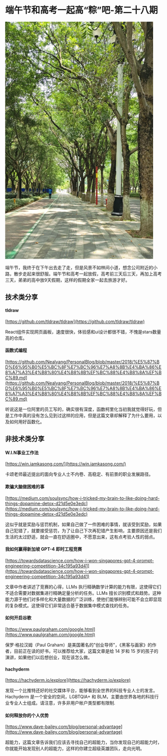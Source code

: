 # 端午节和高考一起高“粽”吧-第二十八期

![Snipaste_2024-06-10_21-37-10.png](../public/images/Snipaste_2024-06-10_21-37-10.png)

端午节，我终于在下午出去走了走，但是风景不如林间小道，想念公司附近的小路，散步走起来很舒服。端午节和高考一起放假，高考前三天后三天，再加上高考三天，弟弟的高中放9天假期，这样的假期全家一起去旅游才好。

## 技术类分享

#### tldraw

[https://github.com/tldraw/tldraw](https://github.com/tldraw/tldraw)

React组件实现网页画板，速度很快，体验感和ui设计都很不错，不愧是stars数量高的仓库。


#### 函数式编程

[https://github.com/Nealyang/PersonalBlog/blob/master/2018/%E5%87%BD%E6%95%B0%E5%BC%8F%E7%BC%96%E7%A8%8B%E4%BA%86%E8%A7%A3%E4%B8%80%E4%B8%8B%EF%BC%88%E4%B8%8A%EF%BC%89.md](https://github.com/Nealyang/PersonalBlog/blob/master/2018/%E5%87%BD%E6%95%B0%E5%BC%8F%E7%BC%96%E7%A8%8B%E4%BA%86%E8%A7%A3%E4%B8%80%E4%B8%8B%EF%BC%88%E4%B8%8A%EF%BC%89.md)

听说这是一位阿里的员工写的，确实很有深度，函数柯里化当初我就觉得好玩，但是工作中真的没有怎么见到过这样的应用，但是这篇文章却解释了为什么要用，以及如何用好函数化。

## 非技术类分享

#### W.I.N事业工作法

[https://win.iamkasong.com/](https://win.iamkasong.com/)

卡颂老师最近提出的面向专业人士不内卷、高稳定、有前景的职业发展路径。

#### 欺骗大脑做困难的事

[https://medium.com/soulsync/how-i-tricked-my-brain-to-like-doing-hard-things-dopamine-detox-d21d5e0e3edc](https://medium.com/soulsync/how-i-tricked-my-brain-to-like-doing-hard-things-dopamine-detox-d21d5e0e3edc)

这似乎就是奖励与惩罚机制，如果自己做了一件困难的事情，就该受到奖励，如果自己犯错了，就要接受惩罚，为了让自己下次再犯错产生影响，主要原因还是我们生活的太过舒适，就会一直在舒适圈中，不愿意出来，这有点考验人性的弱点。


#### 我如何赢得新加坡 GPT-4 即时工程竞赛

[https://towardsdatascience.com/how-i-won-singapores-gpt-4-prompt-engineering-competition-34c195a93d41](https://towardsdatascience.com/how-i-won-singapores-gpt-4-prompt-engineering-competition-34c195a93d41)

文章中作者讲述了竞赛的心得，LLMs 执行精确数学计算的能力有限，这使得它们不适合需要对数据集进行精确定量分析的任务。LLMs 擅长识别模式和趋势。这种能力源于他们对多样化和大量数据的广泛训练，使他们能够辨别可能不会立即显现的复杂模式。这使得它们非常适合基于数据集中模式查找的任务。




#### 如何开启谷歌

[https://www.paulgraham.com/google.html](https://www.paulgraham.com/google.html)

保罗·格拉汉姆（Paul Graham）是美国著名的"创业导师"，《黑客与画家》的作者，目前正在读的好书，可以推荐给大家，这篇文章是给 14 岁和 15 岁的孩子的演讲，如果他们以后想创业，现在该怎么做。




#### hachyderm
[https://hachyderm.io/explore](https://hachyderm.io/explore)

发现一个比推特还好的社交媒体平台，能够看到全世界的科技专业人士的发言。
Hachyderm 是一个安全的空间，LGBTQIA+ 和 BLM，主要由世界各地的科技行业专业人士组成。请注意，许多非用户帐户类型都有限制.


#### 如何释放你的个人优势

[https://www.dave-bailey.com/blog/personal-advantage](https://www.dave-bailey.com/blog/personal-advantage)

超能力，这篇文章告诉我们应该去寻找自己的超能力，当你发现自己的超能力时，你就能开始发现别人的超能力，这样的你建立超级英雄团队，走向光明。

